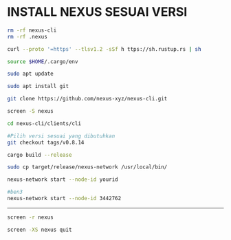 # INSTALL NEXUS SESUAI VERSI
```bash
rm -rf nexus-cli
rm -rf .nexus
```

```bash
curl --proto '=https' --tlsv1.2 -sSf h ttps://sh.rustup.rs | sh
```
```bash
source $HOME/.cargo/env
```
```bash
sudo apt update
```
```bash
sudo apt install git
```
```bash
git clone https://github.com/nexus-xyz/nexus-cli.git
```
```bash
screen -S nexus
```
```bash
cd nexus-cli/clients/cli
```
```bash
#Pilih versi sesuai yang dibutuhkan
git checkout tags/v0.8.14
```
```bash
cargo build --release
```
```bash
sudo cp target/release/nexus-network /usr/local/bin/
```
```bash
nexus-network start --node-id yourid

#ben3
nexus-network start --node-id 3442762

```

------
```bash
screen -r nexus
```
```bash
screen -XS nexus quit
```

